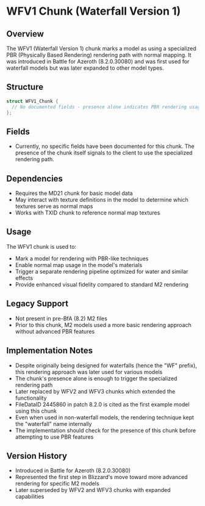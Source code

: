 # WFV1 Chunk (Waterfall Version 1)

## Overview
The WFV1 (Waterfall Version 1) chunk marks a model as using a specialized PBR (Physically Based Rendering) rendering path with normal mapping. It was introduced in Battle for Azeroth (8.2.0.30080) and was first used for waterfall models but was later expanded to other model types.

## Structure
```cpp
struct WFV1_Chunk {
  // No documented fields - presence alone indicates PBR rendering usage
};
```

## Fields
- Currently, no specific fields have been documented for this chunk. The presence of the chunk itself signals to the client to use the specialized rendering path.

## Dependencies
- Requires the MD21 chunk for basic model data
- May interact with texture definitions in the model to determine which textures serve as normal maps
- Works with TXID chunk to reference normal map textures

## Usage
The WFV1 chunk is used to:
- Mark a model for rendering with PBR-like techniques
- Enable normal map usage in the model's materials
- Trigger a separate rendering pipeline optimized for water and similar effects
- Provide enhanced visual fidelity compared to standard M2 rendering

## Legacy Support
- Not present in pre-BfA (8.2) M2 files
- Prior to this chunk, M2 models used a more basic rendering approach without advanced PBR features

## Implementation Notes
- Despite originally being designed for waterfalls (hence the "WF" prefix), this rendering approach was later used for various models
- The chunk's presence alone is enough to trigger the specialized rendering path
- Later replaced by WFV2 and WFV3 chunks which extended the functionality
- FileDataID 2445860 in patch 8.2.0 is cited as the first example model using this chunk
- Even when used in non-waterfall models, the rendering technique kept the "waterfall" name internally
- The implementation should check for the presence of this chunk before attempting to use PBR features

## Version History
- Introduced in Battle for Azeroth (8.2.0.30080)
- Represented the first step in Blizzard's move toward more advanced rendering for specific M2 models
- Later superseded by WFV2 and WFV3 chunks with expanded capabilities 